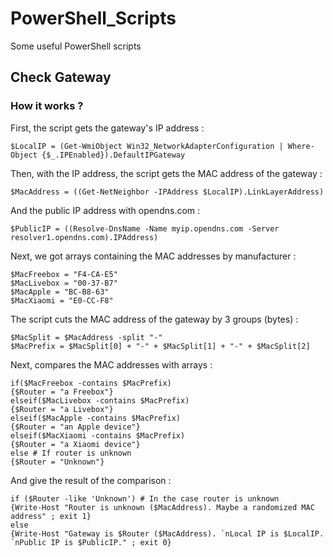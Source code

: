 # PowerShell_Scripts
Some useful PowerShell scripts

## Check Gateway

### How it works ?

First, the script gets the gateway's IP address :

`$LocalIP = (Get-WmiObject Win32_NetworkAdapterConfiguration | Where-Object {$_.IPEnabled}).DefaultIPGateway`

Then, with the IP address, the script gets the MAC address of the gateway :

`$MacAddress = ((Get-NetNeighbor -IPAddress $LocalIP).LinkLayerAddress)`

And the public IP address with opendns.com :

`$PublicIP = ((Resolve-DnsName -Name myip.opendns.com -Server resolver1.opendns.com).IPAddress)`

Next, we got arrays containing the MAC addresses by manufacturer :

```
$MacFreebox = "F4-CA-E5"
$MacLivebox = "00-37-B7"
$MacApple = "BC-B8-63"
$MacXiaomi = "E0-CC-F8"
```

The script cuts the MAC address of the gateway by 3 groups (bytes) :

```
$MacSplit = $MacAddress -split "-"
$MacPrefix = $MacSplit[0] + "-" + $MacSplit[1] + "-" + $MacSplit[2]
```

Next, compares the MAC addresses with arrays :

```
if($MacFreebox -contains $MacPrefix)
{$Router = "a Freebox"}
elseif($MacLivebox -contains $MacPrefix)
{$Router = "a Livebox"}
elseif($MacApple -contains $MacPrefix)
{$Router = "an Apple device"}
elseif($MacXiaomi -contains $MacPrefix)
{$Router = "a Xiaomi device"}
else # If router is unknown
{$Router = "Unknown"}
```

And give the result of the comparison :

```
if ($Router -like 'Unknown') # In the case router is unknown
{Write-Host "Router is unknown ($MacAddress). Maybe a randomized MAC address" ; exit 1}
else
{Write-Host "Gateway is $Router ($MacAddress). `nLocal IP is $LocalIP. `nPublic IP is $PublicIP." ; exit 0}
```
